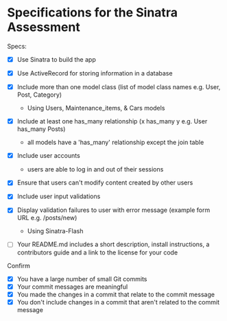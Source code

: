 # Specifications for the Sinatra Assessment

Specs:
- [x] Use Sinatra to build the app
- [x] Use ActiveRecord for storing information in a database
- [x] Include more than one model class (list of model class names e.g. User, Post, Category)
  - Using Users, Maintenance_items, & Cars models
- [x] Include at least one has_many relationship (x has_many y e.g. User has_many Posts)
  - all models have a 'has_many' relationship except the join table
- [x] Include user accounts
  - users are able to log in and out of their sessions
- [x] Ensure that users can't modify content created by other users
  
- [x] Include user input validations
- [x] Display validation failures to user with error message (example form URL e.g. /posts/new)
  - Using Sinatra-Flash
- [ ] Your README.md includes a short description, install instructions, a contributors guide and a link to the license for your code

Confirm
- [x] You have a large number of small Git commits
- [x] Your commit messages are meaningful
- [x] You made the changes in a commit that relate to the commit message
- [x] You don't include changes in a commit that aren't related to the commit message

